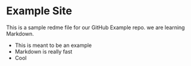 # Example Site

This is a sample redme file for our GitHub Example repo. we are learning Markdown.

* This is meant to be an example
* Markdown is really fast
* Cool